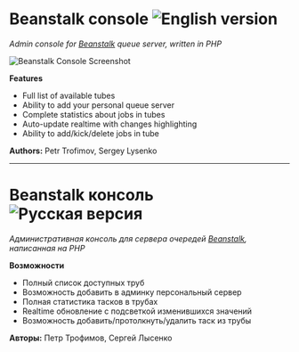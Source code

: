 # Beanstalk console ![English version](http://upload.wikimedia.org/wikipedia/en/thumb/a/ae/Flag_of_the_United_Kingdom.svg/22px-Flag_of_the_United_Kingdom.svg.png)

*Admin console for [Beanstalk](http://kr.github.com/beanstalkd) queue server, written in PHP*

![Beanstalk Console Screenshot](https://raw.github.com/ptrofimov/beanstalk_console/master/cover/btconsole.png)

**Features**

- Full list of available tubes
- Ability to add your personal queue server
- Complete statistics about jobs in tubes
- Auto-update realtime with changes highlighting
- Ability to add/kick/delete jobs in tube

**Authors:** Petr Trofimov, Sergey Lysenko

--------------------------------------------------

# Beanstalk консоль ![Русская версия](http://upload.wikimedia.org/wikipedia/en/thumb/f/f3/Flag_of_Russia.svg/22px-Flag_of_Russia.svg.png)

*Административная консоль для сервера очередей [Beanstalk](http://kr.github.com/beanstalkd), написанная на PHP*

**Возможности**

- Полный список доступных труб
- Возможность добавить в админку персональный сервер
- Полная статистика тасков в трубах
- Realtime обновление с подсветкой изменившихся значений
- Возможность добавить/протолкнуть/удалить таск из трубы

**Авторы:** Петр Трофимов, Сергей Лысенко

